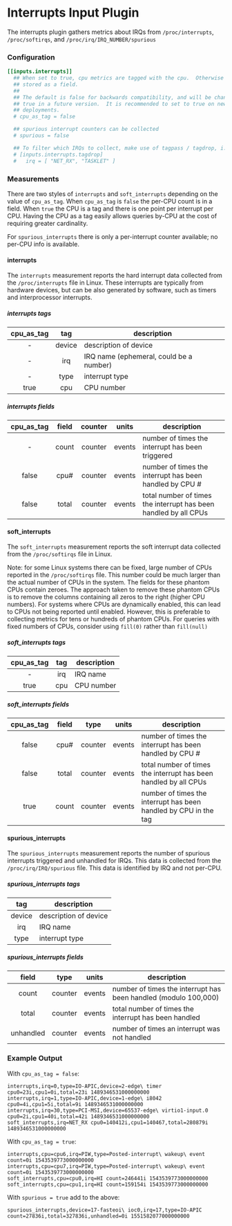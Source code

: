 # Interrupts Input Plugin

The interrupts plugin gathers metrics about IRQs from `/proc/interrupts`, `/proc/softirqs`, 
and `/proc/irq/IRQ_NUMBER/spurious`

### Configuration
```toml
[[inputs.interrupts]]
  ## When set to true, cpu metrics are tagged with the cpu.  Otherwise cpu is
  ## stored as a field.
  ##
  ## The default is false for backwards compatibility, and will be changed to
  ## true in a future version.  It is recommended to set to true on new
  ## deployments.
  # cpu_as_tag = false

  ## spurious interrupt counters can be collected
  # spurious = false

  ## To filter which IRQs to collect, make use of tagpass / tagdrop, i.e.
  # [inputs.interrupts.tagdrop]
  #   irq = [ "NET_RX", "TASKLET" ]
```

### Measurements

There are two styles of `interrupts` and `soft_interrupts` depending on the value of `cpu_as_tag`.
When `cpu_as_tag` is `false` the per-CPU count is in a field. When `true` the CPU is a tag and
there is one point per interrupt per CPU. Having the CPU as a tag easily allows queries by-CPU at
the cost of requiring greater cardinality.

For `spurious_interrupts` there is only a per-interrupt counter available; no per-CPU info is 
available.

#### interrupts
The `interrupts` measurement reports the hard interrupt data collected from the 
`/proc/interrupts` file in Linux.
These interrupts are typically from hardware devices, but can be also generated by 
software, such as timers and interprocessor interrupts.

##### interrupts tags
| cpu_as_tag | tag | description |
|:---:|:---:|---|
| - | device | description of device |
| - | irq | IRQ name (ephemeral, could be a number) |
| - | type | interrupt type |
| true | cpu | CPU number |

##### interrupts fields 
| cpu_as_tag | field | counter | units | description |
|:---:|:---:|:---:|:---:|---|
| - | count | counter | events | number of times the interrupt has been triggered |
| false | cpu# | counter | events | number of times the interrupt has been handled by CPU _#_ |
| false | total | counter | events | total number of times the interrupt has been handled by all CPUs |

#### soft_interrupts
The `soft_interrupts` measurement reports the soft interrupt data collected from the 
`/proc/softirqs` file in Linux.

Note: for some Linux systems there can be fixed, large number of CPUs reported in
the `/proc/softirqs` file. This number could be much larger than the actual number of 
CPUs in the system. The fields for these phantom CPUs contain zeroes. The approach
taken to remove these phantom CPUs is to remove the columns containing all zeros
to the right (higher CPU numbers). For systems where CPUs are dynamically enabled,
this can lead to CPUs not being reported until enabled. However, this is preferable
to collecting metrics for tens or hundreds of phantom CPUs. For queries with fixed
numbers of CPUs, consider using `fill(0)` rather than `fill(null)`

##### soft_interrupts tags
| cpu_as_tag | tag | description |
|:---:|:---:|---|
| - | irq | IRQ name |
| true | cpu | CPU number |

##### soft_interrupts fields 
| cpu_as_tag | field | type | units | description |
|:---:|:---:|:---:|:---:|---|
| false | cpu# | counter | events | number of times the interrupt has been handled by CPU _#_ |
| false | total | counter | events | total number of times the interrupt has been handled by all CPUs |
| true | count | counter | events | number of times the interrupt has been handled by CPU in the tag |


#### spurious_interrupts
The `spurious_interrupts` measurement reports the number of spurious interrupts triggered
and unhandled for IRQs. This data is collected from the `/proc/irq/IRQ/spurious` file.
This data is identified by IRQ and not per-CPU.

##### spurious_interrupts tags
| tag | description |
|:---:|---|
| device | description of device |
| irq | IRQ name |
| type | interrupt type |

##### spurious_interrupts fields 
| field | type | units | description |
|:---:|:---:|:---:|---|
| count | counter | events | number of times the interrupt has been handled (modulo 100,000) |
| total | counter | events | total number of times the interrupt has been handled |
| unhandled | counter | events | number of times an interrupt was not handled |

### Example Output

With `cpu_as_tag = false`:
```
interrupts,irq=0,type=IO-APIC,device=2-edge\ timer cpu0=23i,cpu1=0i,total=23i 1489346531000000000
interrupts,irq=1,type=IO-APIC,device=1-edge\ i8042 cpu0=4i,cpu1=5i,total=9i 1489346531000000000
interrupts,irq=30,type=PCI-MSI,device=65537-edge\ virtio1-input.0 cpu0=2i,cpu1=40i,total=42i 1489346531000000000
soft_interrupts,irq=NET_RX cpu0=140412i,cpu1=140467,total=280879i 1489346531000000000
```

With `cpu_as_tag = true`:
```
interrupts,cpu=cpu6,irq=PIW,type=Posted-interrupt\ wakeup\ event count=0i 1543539773000000000
interrupts,cpu=cpu7,irq=PIW,type=Posted-interrupt\ wakeup\ event count=0i 1543539773000000000
soft_interrupts,cpu=cpu0,irq=HI count=246441i 1543539773000000000
soft_interrupts,cpu=cpu1,irq=HI count=159154i 1543539773000000000
```

With `spurious = true` add to the above:
```
spurious_interrupts,device=17-fasteoi\ ioc0,irq=17,type=IO-APIC count=27836i,total=327836i,unhandled=0i 1551582077000000000
```